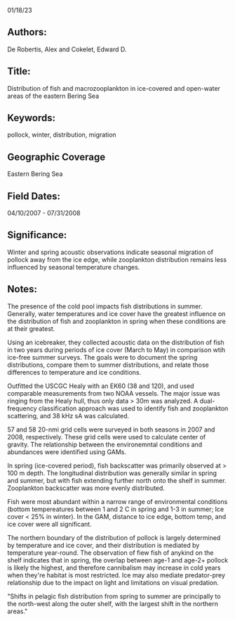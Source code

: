 01/18/23
## Authors:
De Robertis, Alex and Cokelet, Edward D.
## Title:
Distribution of fish and macrozooplankton in ice-covered and open-water
areas of the eastern Bering Sea
## Keywords:
pollock, winter, distribution, migration 
## Geographic Coverage
Eastern Bering Sea
## Field Dates:
04/10/2007 - 07/31/2008
## Significance:
Winter and spring acoustic observations indicate seasonal migration of pollock away from the ice edge, while zooplankton distribution remains less influenced by seasonal temperature changes.

## Notes:
The presence of the cold pool impacts fish distributions in summer. Generally, water temperatures and ice cover have the greatest influence on the distribution of fish and zooplankton in spring when these conditions are at their greatest.

Using an icebreaker, they collected acoustic data on the distribution of fish in two years during periods of ice cover (March to May) in comparison wtih ice-free summer surveys. The goals were to document the spring distributions, compare them to summer distributions, and relate those differences to temperature and ice conditions.

Outfitted the USCGC Healy with an EK60 (38 and 120), and used comparable measurements from two NOAA vessels. The major issue was ringing from the Healy hull, thus only data > 30m was analyzed. A dual-frequency classification approach was used to identify fish and zooplankton scattering, and 38 kHz sA was calculated. 

57 and 58 20-nmi grid cells were surveyed in both seasons in 2007 and 2008, respectively. These grid cells were used to calculate center of gravity. The relationship between the environemntal conditions and abundances were identified using GAMs.

In spring (ice-covered period), fish backscatter was primarily observed at > 100 m depth. The longitudinal distribution was generally similar in spring and summer, but with fish extending further north onto the shelf in summer. Zooplankton backscatter was more evenly distributed.

Fish were most abundant within a narrow range of environmental conditions (bottom tempereatures between 1 and 2 C in spring and 1-3 in summer; Ice cover < 25% in winter). In the GAM, distance to ice edge, bottom temp, and ice cover were all significant.

The northern boundary of the distribution of pollock is largely determined by temperature and ice cover, and their distribution is mediated by temperature year-round. The observation of fiew fish of anykind on the shelf indicates that in spring, the overlap between age-1 and age-2+ pollock is likely the highest, and therefore cannibalism may increase in cold years when they're habitat is most restricted. Ice may also mediate predator-prey relationship due to the impact on light and limitations on visual predation.

"Shifts in pelagic fish distribution from spring to summer are principally to the north-west along the outer shelf, with the largest shift in the northern areas."

